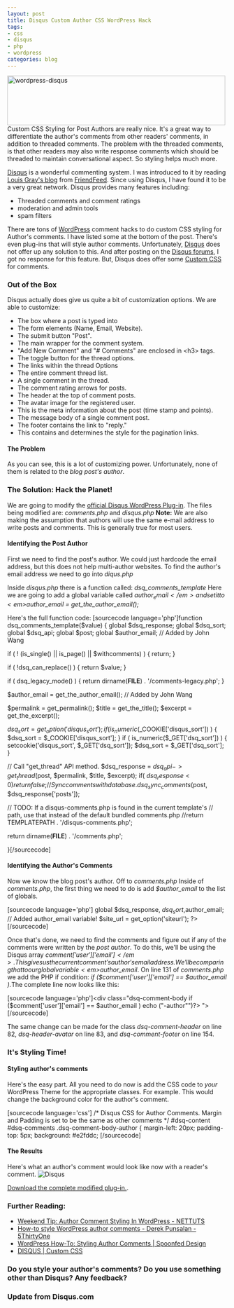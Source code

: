```yaml
--- 
layout: post
title: Disqus Custom Author CSS WordPress Hack
tags: 
- css
- disqus
- php
- wordpress
categories: blog
---
```

<img src="http://johntwang.local:8888turbo.paulstamatiou.com/uploads/2009/01/wordpress-disqus1.jpg" alt="wordpress-disqus" title="wordpress-disqus" width="499" height="113" class="aligncenter size-full wp-image-481" />
Custom CSS Styling for Post Authors are really nice. It's a great way to differentiate the author's comments from other readers' comments, in addition to threaded comments. The problem with the threaded comments, is that other readers may also write response comments which should be threaded to maintain conversational aspect. So styling helps much more.

<a href="http://www.disqus.com">Disqus</a> is a wonderful commenting system. I was introduced to it by reading <a href="http://www.louisgray.com/live/labels/disqus.html">Louis Gray's blog</a> from <a href="http://friendfeed.com/louisgray">FriendFeed</a>. Since using Disqus, I have found it to be a very great network. Disqus provides many features including:
<ul>
	<li>Threaded comments and comment ratings</li>
	<li>moderation and admin tools</li>
	<li>spam filters</li>
</ul><!--more-->
There are tons of <a href="http://www.wordpress.org">WordPress</a> comment hacks to do custom CSS styling for Author's comments. I have listed some at the bottom of the post. There's even plug-ins that will style author comments. Unfortunately, <a href="http://www.disqus.com">Disqus</a> does not offer up any solution to this. And after posting on the <a href="http://disqus.disqus.com/">Disqus forums</a>, I got no response for this feature. But, Disqus does offer some <a href="http://disqus.com/docs/css/">Custom CSS</a> for comments.
<h3>Out of the Box</h3>
Disqus actually does give us quite a bit of customization options. We are able to customize:
<ul>
	<li>The box where a post is typed into</li>
	<li>The form elements (Name, Email, Website).</li>
	<li>The submit button "Post".</li>
	<li>The main wrapper for the comment system.</li>
	<li>"Add New Comment" and "# Comments" are enclosed in &lt;h3&gt; tags.</li>
	<li>The toggle button for the thread options.</li>
	<li>The links within the thread Options</li>
	<li>The entire comment thread list.</li>
	<li>A single comment in the thread.</li>
	<li>The comment rating arrows for posts.</li>
	<li>The header at the top of comment posts.</li>
	<li>The avatar image for the registered user.</li>
	<li>This is the meta information about the post (time stamp and points).</li>
	<li>The message body of a single comment post.</li>
	<li>The footer contains the link to "reply."</li>
	<li>This contains and determines the style for the pagination links.</li>
</ul>
<h4>The Problem</h4>
As you can see, this is a lot of customizing power. Unfortunately, none of them is related to the <em>blog post's author</em>.

<h3>The Solution: Hack the Planet!</h3>
We are going to modify the <a href="http://wordpress.org/extend/plugins/disqus-comment-system/">official Disqus WordPress Plug-in</a>. The files being modified are: <em>comments.php</em> and <em>disqus.php</em> <strong>Note:</strong> We are also making the assumption that authors will use the same e-mail address to write posts and comments. This is generally true for most users.
<h4>Identifying the Post Author</h4>
First we need to find the post's author. We could just hardcode the email address, but this does not help multi-author websites. To find the author's email address we need to go into <em>diqus.php</em>

Inside <em>disqus.php</em> there is a function called: <em>dsq_comments_template</em>
Here we are going to add a global variable called <em>$author_email</em> and set it to <em>$author_email = get_the_author_email();
</em>

Here's the full function code:
[sourcecode language='php']function dsq_comments_template($value) {
global $dsq_response;
global $dsq_sort;
global $dsq_api;
global $post;
global $author_email; // Added by John Wang

if ( ! (is_single() || is_page() || $withcomments) ) {
return;
}

if ( !dsq_can_replace() ) {
return $value;
}

if ( dsq_legacy_mode() ) {
return dirname(__FILE__) . '/comments-legacy.php';
}

$author_email = get_the_author_email(); // Added by John Wang

$permalink = get_permalink();
$title = get_the_title();
$excerpt = get_the_excerpt();

$dsq_sort = get_option('disqus_sort');
if ( is_numeric($_COOKIE['disqus_sort']) ) {
$dsq_sort = $_COOKIE['disqus_sort'];
}
if ( is_numeric($_GET['dsq_sort']) ) {
setcookie('disqus_sort', $_GET['dsq_sort']);
$dsq_sort = $_GET['dsq_sort'];
}

// Call "get_thread" API method.
$dsq_response = $dsq_api->get_thread($post, $permalink, $title, $excerpt);
if( $dsq_response < 0 ) {
return false;
}
// Sync comments with database.
dsq_sync_comments($post, $dsq_response['posts']);

// TODO: If a disqus-comments.php is found in the current template's
// path, use that instead of the default bundled comments.php
//return TEMPLATEPATH . '/disqus-comments.php';

return dirname(__FILE__) . '/comments.php';

}[/sourcecode]

<h4>Identifying the Author's Comments</h4>
Now we know the blog post's author. Off to <em>comments.php</em>
Inside of <em>comments.php</em>, the first thing we need to do is add <em>$author_email</em> to the list of globals.

[sourcecode language='php']<?php echo("<?php" ); ?>
global $dsq_response, $dsq_sort,$author_email; // Added author_email variable!
$site_url = get_option('siteurl');
?>
[/sourcecode]

Once that's done, we need to find the comments and figure out if any of the comments were written by the <em>post author</em>. To do this, we'll be using the Disqus array <em>$comment['user']['email']</em>. This gives us the current comment's author's email address. We'll be comparing that to our global variable <em>$author_email</em>. On line 131 of <em>comments.php</em> we add the PHP if condition: <em>if ($comment['user']['email'] == $author_email ).</em>The complete line now looks like this:

[sourcecode language='php']<div class="dsq-comment-body <?php echo("<?php" ); ?> if ($comment['user']['email'] == $author_email ) echo ("-author"")?> ">[/sourcecode]

The same change can be made for the class <em>dsq-comment-header</em> on line 82, <em>dsq-header-avatar</em> on line 83, and <em>dsq-comment-footer</em> on line 154.

<h3>It's Styling Time!</h3>
<h4>Styling author's comments</h4>
Here's the easy part. All you need to do now is add the CSS code to <em>your</em> WordPress Theme for the appropriate classes. For example. This would change the background color for the author's comment.

[sourcecode language='css']
/*    Disqus CSS for Author Comments. Margin and Padding is set to be the same as other comments    */
#dsq-content #dsq-comments .dsq-comment-body-author {
	margin-left: 20px;
	padding-top: 5px;
	background: #e2fddc;
[/sourcecode]

<h4>The Results</h4>
Here's what an author's comment would look like now with a reader's comment.
<img src='http://www.johntwang.com/blog/wp-content/gallery/disqus/untitled.png' alt='Disqus' class='ngg-singlepic ngg-none' />

<a href='http://johntwang.local:8888turbo.paulstamatiou.com/uploads/2009/01/disqus-comment-system1.zip'>Download the complete modified plug-in.</a>.

<h3>Further Reading:</h3>
<ul>
	<li><a href="http://nettuts.com/working-with-cmss/weekend-tip-author-comment-styling-in-wordpress/">Weekend Tip: Author Comment Styling In WordPress - NETTUTS</a></li>
	<li><a href="http://5thirtyone.com/archives/774">How-to style WordPress author comments - Derek Punsalan - 5ThirtyOne</a></li>
	<li><a href="http://www.spoonfeddesign.com/wordpress-how-to-styling-author-comments">WordPress How-To: Styling Author Comments | Spoonfed Design</a></li>
	<li><a href="http://www.disqus.com/docs/css/">DISQUS | Custom CSS</a></li>
</ul>
<h3>Do you style your author's comments? Do you use something other than Disqus? Any feedback?</h3>

<h3>Update from Disqus.com</h3>
<blockquote>
<?php get_quotes("1138088841,1138091278") ?>
</blockquote>
